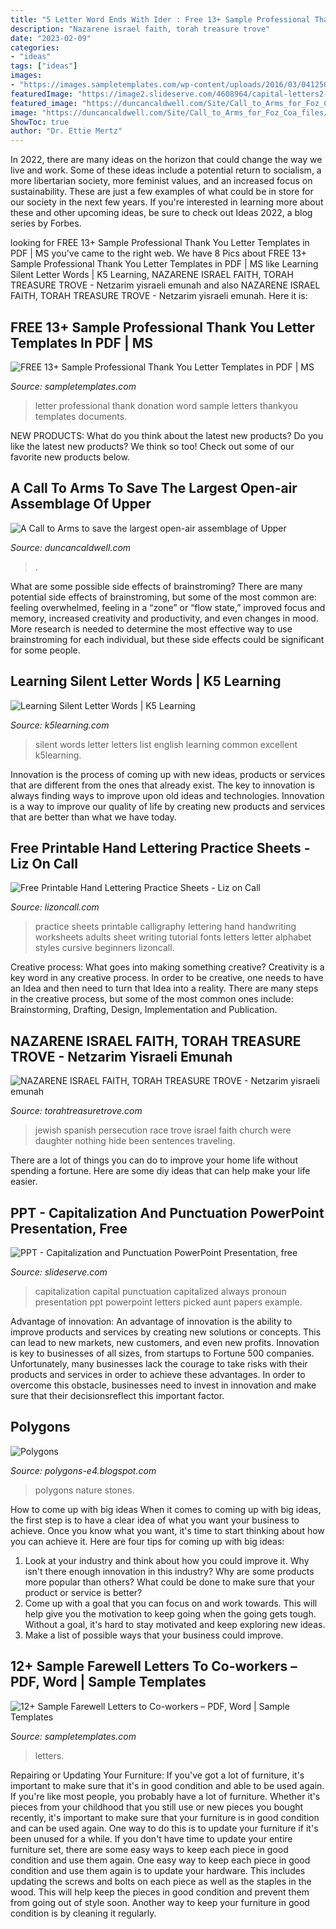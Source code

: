 ```yaml
---
title: "5 Letter Word Ends With Ider : Free 13+ Sample Professional Thank You Letter Templates In Pdf"
description: "Nazarene israel faith, torah treasure trove"
date: "2023-02-09"
categories:
- "ideas"
tags: ["ideas"]
images:
- "https://images.sampletemplates.com/wp-content/uploads/2016/03/04125058/Retirement-Farewell-Letter-to-Coworkers.jpg"
featuredImage: "https://image2.slideserve.com/4608964/capital-letters2-l.jpg"
featured_image: "https://duncancaldwell.com/Site/Call_to_Arms_for_Foz_Coa_files/DSCF8785.jpg"
image: "https://duncancaldwell.com/Site/Call_to_Arms_for_Foz_Coa_files/DSCF8785.jpg"
ShowToc: true
author: "Dr. Ettie Mertz"
---
```



In 2022, there are many ideas on the horizon that could change the way we live and work. Some of these ideas include a potential return to socialism, a more libertarian society, more feminist values, and an increased focus on sustainability. These are just a few examples of what could be in store for our society in the next few years. If you're interested in learning more about these and other upcoming ideas, be sure to check out Ideas 2022, a blog series by Forbes.

	

		
looking for FREE 13+ Sample Professional Thank You Letter Templates in PDF | MS you've came to the right web. We have 8 Pics about FREE 13+ Sample Professional Thank You Letter Templates in PDF | MS like Learning Silent Letter Words | K5 Learning, NAZARENE ISRAEL FAITH, TORAH TREASURE TROVE - Netzarim yisraeli emunah and also NAZARENE ISRAEL FAITH, TORAH TREASURE TROVE - Netzarim yisraeli emunah. Here it is:
		
    
## FREE 13+ Sample Professional Thank You Letter Templates In PDF | MS

<img loading=lazy src="https://images.sampletemplates.com/wp-content/uploads/2015/04/23160226/Professional-Thankyou-letter-for-Donation-Word-Free-Download-.jpg" onerror="this.onerror=null;this.src='https://tse3.mm.bing.net/th?id=OIP.R-1eCeaQVRaYxeJCNR-0vgHaGj&amp;pid=15.1';" alt="FREE 13+ Sample Professional Thank You Letter Templates in PDF | MS">

_Source: sampletemplates.com_

>letter professional thank donation word sample letters thankyou templates documents. 

	

NEW PRODUCTS: What do you think about the latest new products?
Do you like the latest new products? We think so too! Check out some of our favorite new products below.

    
## A Call To Arms To Save The Largest Open-air Assemblage Of Upper

<img loading=lazy src="https://duncancaldwell.com/Site/Call_to_Arms_for_Foz_Coa_files/DSCF8785.jpg" onerror="this.onerror=null;this.src='https://tse1.mm.bing.net/th?id=OIP.XDm_ULs7EVviqMesVHTl_AHaJ4&amp;pid=15.1';" alt="A Call to Arms to save the largest open-air assemblage of Upper">

_Source: duncancaldwell.com_

>. 

	

What are some possible side effects of brainstroming?
There are many potential side effects of brainstroming, but some of the most common are: feeling overwhelmed, feeling in a “zone” or “flow state,” improved focus and memory, increased creativity and productivity, and even changes in mood. More research is needed to determine the most effective way to use brainstroming for each individual, but these side effects could be significant for some people.

    
## Learning Silent Letter Words | K5 Learning

<img loading=lazy src="https://www.k5learning.com/sites/all/files/silent-A-words.gif" onerror="this.onerror=null;this.src='https://tse2.mm.bing.net/th?id=OIP.4Ws5FVA0oym-KQ2g3byGpQAAAA&amp;pid=15.1';" alt="Learning Silent Letter Words | K5 Learning">

_Source: k5learning.com_

>silent words letter letters list english learning common excellent k5learning. 

	

Innovation is the process of coming up with new ideas, products or services that are different from the ones that already exist. The key to innovation is always finding ways to improve upon old ideas and technologies. Innovation is a way to improve our quality of life by creating new products and services that are better than what we have today.

    
## Free Printable Hand Lettering Practice Sheets - Liz On Call

<img loading=lazy src="https://i0.wp.com/lizoncall.com/wp-content/uploads/2016/11/Fude-Practice-Sheets-4.jpg?resize=750%2C1000&amp;ssl=1" onerror="this.onerror=null;this.src='https://tse2.mm.bing.net/th?id=OIP.4Ict6wdQYLwlnLDK3OeKJQHaJ4&amp;pid=15.1';" alt="Free Printable Hand Lettering Practice Sheets - Liz on Call">

_Source: lizoncall.com_

>practice sheets printable calligraphy lettering hand handwriting worksheets adults sheet writing tutorial fonts letters letter alphabet styles cursive beginners lizoncall. 

	

Creative process: What goes into making something creative?
Creativity is a key word in any creative process. In order to be creative, one needs to have an Idea and then need to turn that Idea into a reality. There are many steps in the creative process, but some of the most common ones include: Brainstorming, Drafting, Design, Implementation and Publication.

    
## NAZARENE ISRAEL FAITH, TORAH TREASURE TROVE - Netzarim Yisraeli Emunah

<img loading=lazy src="http://torahtreasuretrove.com/yahoo_site_admin/assets/images/bmarr2.45165740_std.jpg" onerror="this.onerror=null;this.src='https://tse4.mm.bing.net/th?id=OIP.AraiKAglzm9hX8rNQmNjSwAAAA&amp;pid=15.1';" alt="NAZARENE ISRAEL FAITH, TORAH TREASURE TROVE - Netzarim yisraeli emunah">

_Source: torahtreasuretrove.com_

>jewish spanish persecution race trove israel faith church were daughter nothing hide been sentences traveling. 

	

There are a lot of things you can do to improve your home life without spending a fortune. Here are some diy ideas that can help make your life easier.

    
## PPT - Capitalization And Punctuation PowerPoint Presentation, Free

<img loading=lazy src="https://image2.slideserve.com/4608964/capital-letters2-l.jpg" onerror="this.onerror=null;this.src='https://tse1.mm.bing.net/th?id=OIP.xnIWbNK-BKyfFD7wUyKU6wHaFj&amp;pid=15.1';" alt="PPT - Capitalization and Punctuation PowerPoint Presentation, free">

_Source: slideserve.com_

>capitalization capital punctuation capitalized always pronoun presentation ppt powerpoint letters picked aunt papers example. 

	

Advantage of innovation:
An advantage of innovation is the ability to improve products and services by creating new solutions or concepts. This can lead to new markets, new customers, and even new profits. Innovation is key to businesses of all sizes, from startups to Fortune 500 companies. Unfortunately, many businesses lack the courage to take risks with their products and services in order to achieve these advantages. In order to overcome this obstacle, businesses need to invest in innovation and make sure that their decisionsreflect this important factor.

    
## Polygons

<img loading=lazy src="http://1.bp.blogspot.com/_zuZj2QGs1uA/TE0-uXCQt_I/AAAAAAAAABE/ODtF2xtG5zg/s1600/stones.jpg" onerror="this.onerror=null;this.src='https://tse3.mm.bing.net/th?id=OIP.wu0cOdBRyIfv6r2cwMnvrAHaE8&amp;pid=15.1';" alt="Polygons">

_Source: polygons-e4.blogspot.com_

>polygons nature stones. 

	

How to come up with big ideas
When it comes to coming up with big ideas, the first step is to have a clear idea of what you want your business to achieve. Once you know what you want, it's time to start thinking about how you can achieve it. Here are four tips for coming up with big ideas: 
1. Look at your industry and think about how you could improve it. Why isn't there enough innovation in this industry? Why are some products more popular than others? What could be done to make sure that your product or service is better?
2. Come up with a goal that you can focus on and work towards. This will help give you the motivation to keep going when the going gets tough. Without a goal, it's hard to stay motivated and keep exploring new ideas. 
3. Make a list of possible ways that your business could improve.

    
## 12+ Sample Farewell Letters To Co-workers – PDF, Word | Sample Templates

<img loading=lazy src="https://images.sampletemplates.com/wp-content/uploads/2016/03/04125058/Retirement-Farewell-Letter-to-Coworkers.jpg" onerror="this.onerror=null;this.src='https://tse3.mm.bing.net/th?id=OIP.8HUTXyQWrYZGpXDc2F9NFwHaHu&amp;pid=15.1';" alt="12+ Sample Farewell Letters to Co-workers – PDF, Word | Sample Templates">

_Source: sampletemplates.com_

>letters. 

	

Repairing or Updating Your Furniture: If you've got a lot of furniture, it's important to make sure that it's in good condition and able to be used again.
If you're like most people, you probably have a lot of furniture. Whether it's pieces from your childhood that you still use or new pieces you bought recently, it's important to make sure that your furniture is in good condition and can be used again. One way to do this is to update your furniture if it's been unused for a while. If you don't have time to update your entire furniture set, there are some easy ways to keep each piece in good condition and use them again. 
One easy way to keep each piece in good condition and use them again is to update your hardware. This includes updating the screws and bolts on each piece as well as the staples in the wood. This will help keep the pieces in good condition and prevent them from going out of style soon. Another way to keep your furniture in good condition is by cleaning it regularly.

